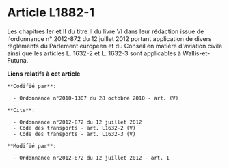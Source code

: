 # Article L1882-1

Les chapitres Ier et II du titre II du livre VI dans leur rédaction issue de l'ordonnance n° 2012-872 du 12 juillet 2012
portant application de divers règlements du Parlement européen et du Conseil en matière d'aviation civile ainsi que les
articles L. 1632-2 et L. 1632-3 sont applicables à Wallis-et-Futuna.

**Liens relatifs à cet article**

	**Codifié par**:

	  - Ordonnance n°2010-1307 du 28 octobre 2010 - art. (V)

	**Cite**:

	  - Ordonnance n°2012-872 du 12 juillet 2012
	  - Code des transports - art. L1632-2 (V)
	  - Code des transports - art. L1632-3 (V)

	**Modifié par**:

	  - Ordonnance n°2012-872 du 12 juillet 2012 - art. 1
